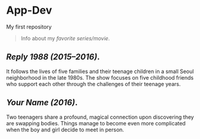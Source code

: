# App-Dev
My first repository

> Info about my *favorite series/movie*.

## ***Reply 1988 (2015–2016)***.
It follows the lives of five families and their teenage children in a small Seoul neighborhood in the late 1980s. The show focuses on five childhood friends who support each other through the challenges of their teenage years.

## ***Your Name (2016)***.
Two teenagers share a profound, magical connection upon discovering they are swapping bodies. Things manage to become even more complicated when the boy and girl decide to meet in person.
